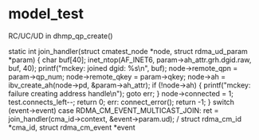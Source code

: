 # model_test
RC/UC/UD in dhmp_qp_create()


static int join_handler(struct cmatest_node *node, struct rdma_ud_param *param)
{
	char buf[40];
	inet_ntop(AF_INET6, param->ah_attr.grh.dgid.raw, buf, 40);
	printf("mckey: joined dgid: %s\n", buf);
	node->remote_qpn = param->qp_num;
	node->remote_qkey = param->qkey;
	node->ah = ibv_create_ah(node->pd, &param->ah_attr);
	if (!node->ah)
	{
	printf("mckey: failure creating address handle\n");
	goto err;
	}
	node->connected = 1;
	test.connects_left--;
	return 0;
	err:
	connect_error();
	return -1;
}
switch (event->event)
	case RDMA_CM_EVENT_MULTICAST_JOIN:
	ret = join_handler(cma_id->context, &event->param.ud);
/
struct rdma_cm_id *cma_id, struct rdma_cm_event *event